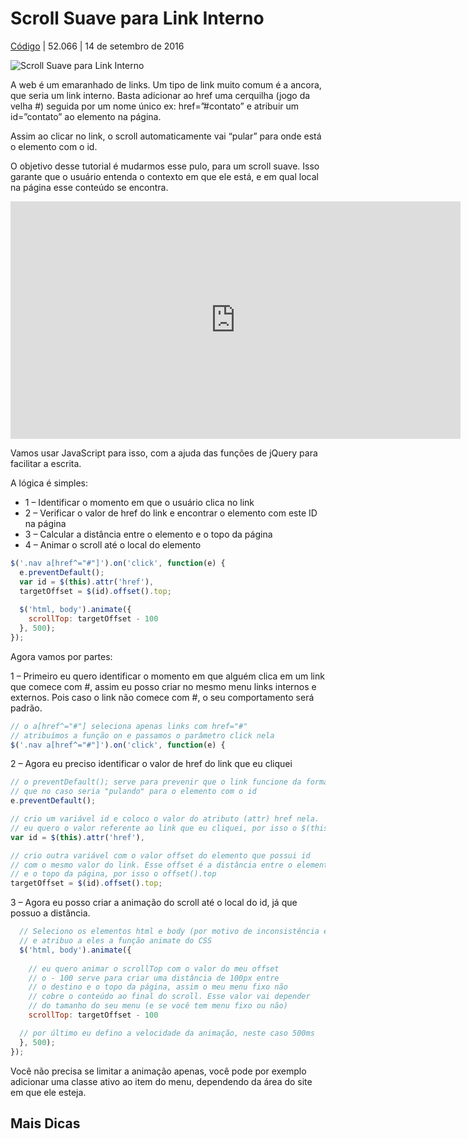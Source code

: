 # Scroll Suave para Link Interno

[Código](https://www.origamid.com/codex/category/codigo/) | 52.066 | 14 de setembro de 2016

![Scroll Suave para Link Interno](https://www.origamid.com/codex/wp-content/uploads/2016/09/scroll-suave.png)

A web é um emaranhado de links. Um tipo de link muito comum é a ancora, que seria um link interno. Basta adicionar ao href uma cerquilha (jogo da velha #) seguida por um nome único ex: href=”#contato” e atribuir um id=”contato” ao elemento na página.

Assim ao clicar no link, o scroll automaticamente vai “pular” para onde está o elemento com o id.

O objetivo desse tutorial é mudarmos esse pulo, para um scroll suave. Isso garante que o usuário entenda o contexto em que ele está, e em qual local na página esse conteúdo se encontra.

<iframe allowfullscreen="true" allowpaymentrequest="true" allowtransparency="true" class="cp_embed_iframe " frameborder="0" height="380" width="100%" name="cp_embed_1" scrolling="no" src="https://codepen.io/origamid/embed/XjXYjk?height=380&amp;theme-id=24256&amp;slug-hash=XjXYjk&amp;default-tab=js%2Cresult&amp;user=origamid&amp;embed-version=2&amp;editable=true&amp;name=cp_embed_1" title="CodePen Embed" loading="lazy" id="cp_embed_XjXYjk" style="margin: 0px; padding: 0px; border: 0px; vertical-align: baseline; width: 720px; overflow: hidden; display: block;"></iframe>



Vamos usar JavaScript para isso, com a ajuda das funções de jQuery para facilitar a escrita.

A lógica é simples:

- 1 – Identificar o momento em que o usuário clica no link
- 2 – Verificar o valor de href do link e encontrar o elemento com este ID na página
- 3 – Calcular a distância entre o elemento e o topo da página
- 4 – Animar o scroll até o local do elemento

```javascript
$('.nav a[href^="#"]').on('click', function(e) {
  e.preventDefault();
  var id = $(this).attr('href'),
  targetOffset = $(id).offset().top;
    
  $('html, body').animate({ 
    scrollTop: targetOffset - 100
  }, 500);
});
```

Agora vamos por partes:

1 – Primeiro eu quero identificar o momento em que alguém clica em um link que comece com #, assim eu posso criar no mesmo menu links internos e externos. Pois caso o link não comece com #, o seu comportamento será padrão.

```javascript
// o a[href^="#"] seleciona apenas links com href="#"
// atribuímos a função on e passamos o parâmetro click nela
$('.nav a[href^="#"]').on('click', function(e) {
```

2 – Agora eu preciso identificar o valor de href do link que eu cliquei

```javascript
// o preventDefault(); serve para prevenir que o link funcione da forma padrão
// que no caso seria "pulando" para o elemento com o id
e.preventDefault();

// crio um variável id e coloco o valor do atributo (attr) href nela.
// eu quero o valor referente ao link que eu cliquei, por isso o $(this)
var id = $(this).attr('href'),

// crio outra variável com o valor offset do elemento que possui id
// com o mesmo valor do link. Esse offset é a distância entre o elemento
// e o topo da página, por isso o offset().top
targetOffset = $(id).offset().top;
```

3 – Agora eu posso criar a animação do scroll até o local do id, já que possuo a distância.

```javascript
  // Seleciono os elementos html e body (por motivo de inconsistência entre browsers)
  // e atribuo a eles a função animate do CSS
  $('html, body').animate({
    
    // eu quero animar o scrollTop com o valor do meu offset
    // o - 100 serve para criar uma distância de 100px entre
    // o destino e o topo da página, assim o meu menu fixo não
    // cobre o conteúdo ao final do scroll. Esse valor vai depender
    // do tamanho do seu menu (e se você tem menu fixo ou não)
    scrollTop: targetOffset - 100

  // por último eu defino a velocidade da animação, neste caso 500ms
  }, 500);
});
```

Você não precisa se limitar a animação apenas, você pode por exemplo adicionar uma classe ativo ao item do menu, dependendo da área do site em que ele esteja.

## Mais Dicas